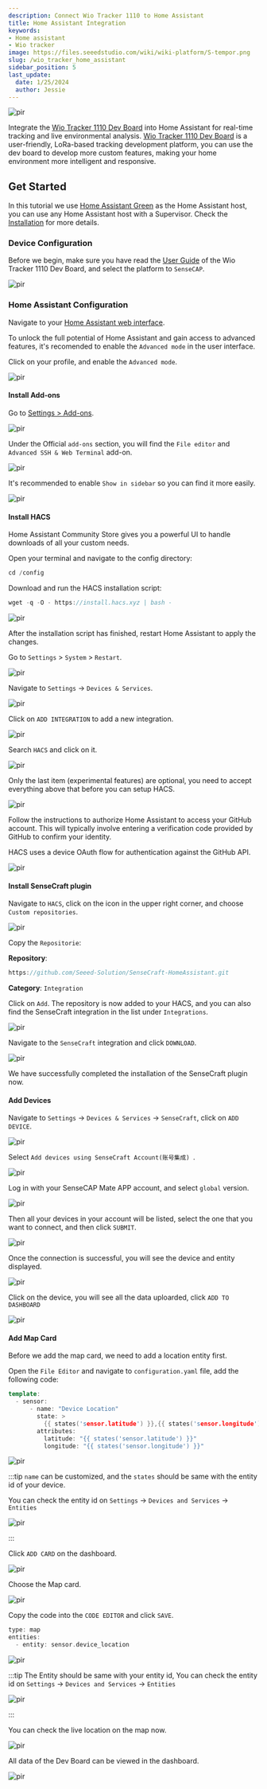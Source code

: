 ```yaml
---
description: Connect Wio Tracker 1110 to Home Assistant 
title: Home Assistant Integration
keywords:
- Home assistant
- Wio tracker
image: https://files.seeedstudio.com/wiki/wiki-platform/S-tempor.png
slug: /wio_tracker_home_assistant
sidebar_position: 5
last_update:
  date: 1/25/2024
  author: Jessie
---
```


<p style={{textAlign: 'center'}}><img src="https://files.seeedstudio.com/wiki/SenseCAP/wio_tracker/dog-locate.png" alt="pir" width={800} height="auto" /></p>



Integrate the [Wio Tracker 1110 Dev Board](https://www.seeedstudio.com/Wio-Tracker-1110-Dev-Board-p-5799.html) into Home Assistant for real-time tracking and live environmental analysis. [Wio Tracker 1110 Dev Board](https://www.seeedstudio.com/Wio-Tracker-1110-Dev-Board-p-5799.html) is a user-friendly, LoRa-based tracking development platform, you can use the dev board to develop more custom features, making your home environment more intelligent and responsive.




## Get Started

In this tutorial we use [Home Assistant Green](https://www.seeedstudio.com/Home-Assistant-Green-p-5792.html) as the Home Assistant host, you can use any Home Assistant host with a Supervisor. Check the [Installation](https://www.home-assistant.io/installation/) for more details.



### Device Configuration

Before we begin, make sure you have read the [User Guide](https://wiki.seeedstudio.com/Get_Started_with_Wio-Trakcer_1110/) of the Wio Tracker 1110 Dev Board, and select the platform to `SenseCAP`.

<p style={{textAlign: 'center'}}><img src="https://files.seeedstudio.com/products/SenseCAP/Wio-Tracker/Wio-1110getstart/4.jpeg" alt="pir" width={300} height="auto" /></p>


### Home Assistant Configuration

Navigate to your [Home Assistant web interface](http://homeassistant.local:8123/). 

To unlock the full potential of Home Assistant and gain access to advanced features, it's recomended to enable the `Advanced mode` in the user interface.

Click on your profile, and enable the `Advanced mode`.

<p style={{textAlign: 'center'}}><img src="https://files.seeedstudio.com/wiki/SenseCAP/wio_tracker/advanced-mode.png" alt="pir" width={800} height="auto" /></p>


#### Install Add-ons

Go to [Settings > Add-ons](https://my.home-assistant.io/redirect/supervisor).

<p style={{textAlign: 'center'}}><img src="https://files.seeedstudio.com/wiki/SenseCAP/wio_tracker/add-ons.png" alt="pir" width={800} height="auto" /></p>


Under the Official `add-ons` section, you will find the `File editor` and `Advanced SSH & Web Terminal` add-on.

<p style={{textAlign: 'center'}}><img src="https://files.seeedstudio.com/wiki/SenseCAP/wio_tracker/2-ons.png" alt="pir" width={800} height="auto" /></p>

It's recommended to enable `Show in sidebar` so you can find it more easily.


<p style={{textAlign: 'center'}}><img src="https://files.seeedstudio.com/wiki/SenseCAP/wio_tracker/show-sidebar.png" alt="pir" width={800} height="auto" /></p>

#### Install HACS


Home Assistant Community Store gives you a powerful UI to handle downloads of all your custom needs.

Open your terminal and navigate to the config directory:

```cpp
cd /config
```

Download and run the HACS installation script:

```cpp
wget -q -O - https://install.hacs.xyz | bash -
```

<p style={{textAlign: 'center'}}><img src="https://files.seeedstudio.com/wiki/SenseCAP/wio_tracker/comand-page.png" alt="pir" width={600} height="auto" /></p>


After the installation script has finished, restart Home Assistant to apply the changes. 

Go to `Settings` > `System` > `Restart`.

<p style={{textAlign: 'center'}}><img src="https://files.seeedstudio.com/wiki/SenseCAP/wio_tracker/restart.png" alt="pir" width={800} height="auto" /></p>



Navigate to `Settings` ->  `Devices & Services`.

<p style={{textAlign: 'center'}}><img src="https://files.seeedstudio.com/wiki/SenseCAP/wio_tracker/device-service.png" alt="pir" width={800} height="auto" /></p>


Click on `ADD INTEGRATION` to add a new integration.

<p style={{textAlign: 'center'}}><img src="https://files.seeedstudio.com/wiki/SenseCAP/wio_tracker/add-inte.png" alt="pir" width={800} height="auto" /></p>


Search `HACS` and click on it.
<p style={{textAlign: 'center'}}><img src="https://files.seeedstudio.com/wiki/SenseCAP/wio_tracker/HACS.png" alt="pir" width={800} height="auto" /></p>


Only the last item (experimental features) are optional, you need to accept everything above that before you can setup HACS.

<p style={{textAlign: 'center'}}><img src="https://files.seeedstudio.com/wiki/SenseCAP/wio_tracker/submit.png" alt="pir" width={600} height="auto" /></p>


Follow the instructions to authorize Home Assistant to access your GitHub account. This will typically involve entering a verification code provided by GitHub to confirm your identity.




HACS uses a device OAuth flow for authentication against the GitHub API.

<p style={{textAlign: 'center'}}><img src="https://files.seeedstudio.com/wiki/visionai-v2-ha/12.png
" alt="pir" width={600} height="auto" /></p>


#### Install SenseCraft plugin

Navigate to `HACS`, click on the icon in the upper right corner, and choose `Custom repositories`.

<p style={{textAlign: 'center'}}><img src="https://files.seeedstudio.com/wiki/visionai-v2-ha/14.png
" alt="pir" width={800} height="auto" /></p>

Copy the `Repositorie`:

**Repository**: 
```cpp
https://github.com/Seeed-Solution/SenseCraft-HomeAssistant.git
```
**Category**: `Integration`

Click on `Add`. The repository is now added to your HACS, and you can also find the SenseCraft integration in the list under `Integrations`.

<p style={{textAlign: 'center'}}><img src="https://files.seeedstudio.com/wiki/SenseCAP/wio_tracker/custom-re.png" alt="pir" width={800} height="auto" /></p>

Navigate to the `SenseCraft` integration and click `DOWNLOAD`.

<p style={{textAlign: 'center'}}><img src="https://files.seeedstudio.com/wiki/visionai-v2-ha/17.png" alt="pir" width={800} height="auto" /></p>

We have successfully completed the installation of the SenseCraft plugin now.

#### Add Devices

Navigate to `Settings` -> `Devices & Services` -> `SenseCraft`, click on `ADD DEVICE`.
<p style={{textAlign: 'center'}}><img src="https://files.seeedstudio.com/wiki/SenseCAP/wio_tracker/add-device-.png" alt="pir" width={800} height="auto" /></p>

Select `Add devices using SenseCraft Account(账号集成) `.

<p style={{textAlign: 'center'}}><img src="https://files.seeedstudio.com/wiki/SenseCAP/wio_tracker/account-inte.png" alt="pir" width={800} height="auto" /></p>

Log in with your SenseCAP Mate APP account, and select `global` version.

<p style={{textAlign: 'center'}}><img src="https://files.seeedstudio.com/wiki/SenseCAP/wio_tracker/craft-login.png" alt="pir" width={800} height="auto" /></p>



Then all your devices in your account will be listed, select the one that you want to connect, and then click `SUBMIT`.


<p style={{textAlign: 'center'}}><img src="https://files.seeedstudio.com/wiki/SenseCAP/wio_tracker/craft-device.png" alt="pir" width={800} height="auto" /></p>

Once the connection is successful, you will see the device and entity displayed.

<p style={{textAlign: 'center'}}><img src="https://files.seeedstudio.com/wiki/SenseCAP/wio_tracker/cloud-device.png" alt="pir" width={800} height="auto" /></p>

Click on the device, you will see all the data uploarded, click `ADD TO DASHBOARD`
<p style={{textAlign: 'center'}}><img src="https://files.seeedstudio.com/wiki/SenseCAP/wio_tracker/add-dashboard.png" alt="pir" width={800} height="auto" /></p>

#### Add Map Card

Before we add the map card, we need to add a location entity first.

Open the `File Editor` and navigate to `configuration.yaml` file, add the following code:

```cpp
template:
  - sensor:
      - name: "Device Location"
        state: >
          {{ states('sensor.latitude') }},{{ states('sensor.longitude') }}
        attributes:
          latitude: "{{ states('sensor.latitude') }}"
          longitude: "{{ states('sensor.longitude') }}"
```
<p style={{textAlign: 'center'}}><img src="https://files.seeedstudio.com/wiki/SenseCAP/wio_tracker/yaml2.png" alt="pir" width={800} height="auto" /></p>


:::tip
`name` can be customized, and the `states` should be same with the entity id of your device.

You can check the entity id on `Settings` -> `Devices and Services` -> `Entities`
<p style={{textAlign: 'center'}}><img src="https://files.seeedstudio.com/wiki/SenseCAP/wio_tracker/entity-id.png" alt="pir" width={600} height="auto" /></p>
:::

Click `ADD CARD` on the dashboard.

<p style={{textAlign: 'center'}}><img src="https://files.seeedstudio.com/wiki/SenseCAP/wio_tracker/add-card.png" alt="pir" width={800} height="auto" /></p>

Choose the Map card.
<p style={{textAlign: 'center'}}><img src="https://files.seeedstudio.com/wiki/SenseCAP/wio_tracker/map-card.png" alt="pir" width={800} height="auto" /></p>



Copy the code into the `CODE EDITOR` and click `SAVE`.

```cpp
type: map
entities:
  - entity: sensor.device_location
```
<p style={{textAlign: 'center'}}><img src="https://files.seeedstudio.com/wiki/SenseCAP/wio_tracker/code-editor.png" alt="pir" width={800} height="auto" /></p>

:::tip
The Entity should be same with your entity id, You can check the entity id on `Settings` -> `Devices and Services` -> `Entities`
<p style={{textAlign: 'center'}}><img src="https://files.seeedstudio.com/wiki/SenseCAP/wio_tracker/entity-location.png" alt="pir" width={600} height="auto" /></p>
:::

You can check the live location on the map now.

<p style={{textAlign: 'center'}}><img src="https://files.seeedstudio.com/wiki/SenseCAP/wio_tracker/map-map.png" alt="pir" width={800} height="auto" /></p>

All data of the Dev Board can be viewed in the dashboard.

<p style={{textAlign: 'center'}}><img src="https://files.seeedstudio.com/wiki/SenseCAP/wio_tracker/dog-locate.png" alt="pir" width={800} height="auto" /></p>


